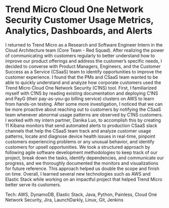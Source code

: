 # Trend Micro Cloud One Network Security Customer Usage Metrics, Analytics, Dashboards, and Alerts

I returned to Trend Micro as a Research and Software Engineer Intern in the Cloud Architecture team (Core Team - Red Squad). After realizing the power of communicating with customers regularly to better understand how to improve our product offerings and address the customer’s specific needs, I decided to converse with Product Managers, Engineers, and the Customer Success as a Service (CSaaS) team to identify opportunities to improve the customer experience. I found that the PMs and CSaaS team wanted to be able to quickly understand and analyze how corporate customers used the Trend Micro Cloud One Network Security (C1NS) tool. First, I familiarized myself with C1NS by reading existing documentation and deploying C1NS and PayG (their pay-as-you-go billing service) clusters on AWS to learn from hands-on testing. After some more investigation, I noticed that we can be more proactive about reaching out to customers by notifying the CSaaS team whenever abnormal usage patterns are observed by C1NS customers. I worked with my intern partner, Danika Luo, to accomplish this by creating 11 Kibana monitors that send automated alerts to production CSaaS slack channels that help the CSaaS team track and analyze customer usage patterns, locate and diagnose device health issues in real-time, pinpoint customers experiencing problems or any unusual behavior, and identify customers for upsell opportunities. We took a structured approach by following agile software development methodologies to keep track of our project, break down the tasks, identify dependencies, and communicate our progress, and we thoroughly documented the monitors and visualizations for future reference. This approach helped us double the scope and finish on time. Overall, I learned several new technologies such as AWS and Elastic Stack while working on an impactful project that helped Trend Micro better serve its customers.
<br>

Tech: AWS, DynamoDB, Elastic Stack, Java, Python, Painless, Cloud One Network Security, Jira, LaunchDarkly, Linux, Git, Jenkins
